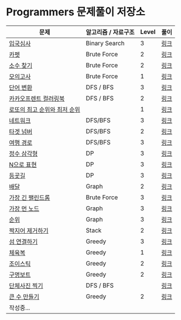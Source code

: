 # Programmers 문제풀이 저장소

| 문제 | 알고리즘 / 자료구조   | Level | 풀이 |
|-----------------------------------------------------------------------|---------------| --- |------------------------------------------|
| [입국심사](https://programmers.co.kr/learn/courses/30/lessons/43238)    | Binary Search | 3 | [링크](https://praetoriani.tistory.com/26) |
| [카펫](https://programmers.co.kr/learn/courses/30/lessons/42842)       | Brute Force | 2 | [링크](https://praetoriani.tistory.com/9)  |
| [소수 찾기](https://programmers.co.kr/learn/courses/30/lessons/42839)   | Brute Force   | 2 | [링크](https://praetoriani.tistory.com/8)  |
| [모의고사](https://programmers.co.kr/learn/courses/30/lessons/42840)    | Brute Force   | 1 | [링크](https://praetoriani.tistory.com/7)  |
| [단어 변환](https://programmers.co.kr/learn/courses/30/lessons/43163)   | DFS / BFS     | 3 | [링크](https://praetoriani.tistory.com/12) |
| [카카오프렌트 컬러링북](https://programmers.co.kr/learn/courses/30/lessons/1829) | DFS / BFS     | 2 | [링크](https://praetoriani.tistory.com/56) |
| [로또의 최고 순위와 최저 순위](https://programmers.co.kr/learn/courses/30/lessons/77484) |               | 1 | [링크](https://praetoriani.tistory.com/57) |
| [네트워크](https://programmers.co.kr/learn/courses/30/lessons/43162?language=java) | DFS/BFS       | 3 | [링크](https://praetoriani.tistory.com/11) | 
| [타겟 넘버](https://programmers.co.kr/learn/courses/30/lessons/43165)   | DFS/BFS       | 2 | [링크](https://praetoriani.tistory.com/10) | 
| [여행 경로](https://programmers.co.kr/learn/courses/30/lessons/43164)   | DFS/BFS       | 3 | [링크](https://praetoriani.tistory.com/13) | 
| [정수 삼각형](https://programmers.co.kr/learn/courses/30/lessons/43105)  | DP            | 3 | [링크](https://praetoriani.tistory.com/28) |
| [N으로 표현](https://programmers.co.kr/learn/courses/30/lessons/42895)  | DP            | 3 | [링크](https://praetoriani.tistory.com/27) |
| [등굣길](https://programmers.co.kr/learn/courses/30/lessons/42898)      | DP            | 3 | [링크](https://praetoriani.tistory.com/29) |
| [배달](https://programmers.co.kr/learn/courses/30/lessons/12978)       | Graph         | 2 | [링크](https://praetoriani.tistory.com/39) |
| [가장 긴 팰린드롬](https://programmers.co.kr/learn/courses/30/lessons/12904) | Brute Force   | 3 | [링크](https://praetoriani.tistory.com/34) |
| [가장 먼 노드](https://programmers.co.kr/learn/courses/30/lessons/49189) | Graph         | 3 | [링크](https://praetoriani.tistory.com/30) |
| [순위](https://programmers.co.kr/learn/courses/30/lessons/49191)       | Graph         | 3 | [링크](https://praetoriani.tistory.com/31) |
| [짝지어 제거하기](https://programmers.co.kr/learn/courses/30/lessons/12973) | Stack         | 2      | [링크](https://praetoriani.tistory.com/58) | 
| [섬 연결하기](https://programmers.co.kr/learn/courses/30/lessons/42861) | Greedy | 3 | [링크](https://praetoriani.tistory.com/24) |
| [체육복](https://programmers.co.kr/learn/courses/30/lessons/42862) | Greedy | 1 | [링크](https://praetoriani.tistory.com/21) |
| [조이스틱](https://programmers.co.kr/learn/courses/30/lessons/42860) | Greedy | 2 | [링크](https://praetoriani.tistory.com/22) |
| [구명보트](https://programmers.co.kr/learn/courses/30/lessons/42885) | Greedy| 2 | [링크](https://praetoriani.tistory.com/59) |
| [단체사진 찍기](https://programmers.co.kr/learn/courses/30/lessons/1835) | DFS / BFS |  | [링크](https://praetoriani.tistory.com/60) |
| [큰 수 만들기](https://programmers.co.kr/learn/courses/30/lessons/42883) | Greedy | 2 | [링크](https://praetoriani.tistory.com/25) |
| 작성중... | | | |
